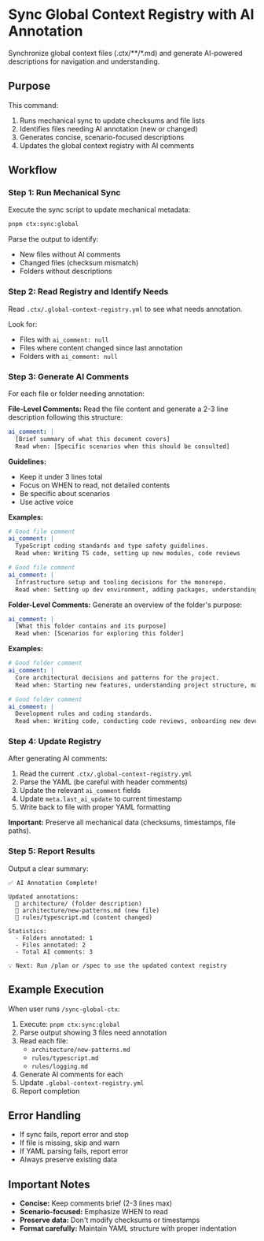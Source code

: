 # Sync Global Context Registry with AI Annotation

Synchronize global context files (.ctx/**/*.md) and generate AI-powered descriptions for navigation and understanding.

## Purpose

This command:
1. Runs mechanical sync to update checksums and file lists
2. Identifies files needing AI annotation (new or changed)
3. Generates concise, scenario-focused descriptions
4. Updates the global context registry with AI comments

## Workflow

### Step 1: Run Mechanical Sync

Execute the sync script to update mechanical metadata:

```bash
pnpm ctx:sync:global
```

Parse the output to identify:
- New files without AI comments
- Changed files (checksum mismatch)
- Folders without descriptions

### Step 2: Read Registry and Identify Needs

Read `.ctx/.global-context-registry.yml` to see what needs annotation.

Look for:
- Files with `ai_comment: null`
- Files where content changed since last annotation
- Folders with `ai_comment: null`

### Step 3: Generate AI Comments

For each file or folder needing annotation:

**File-Level Comments:**
Read the file content and generate a 2-3 line description following this structure:

```yaml
ai_comment: |
  [Brief summary of what this document covers]
  Read when: [Specific scenarios when this should be consulted]
```

**Guidelines:**
- Keep it under 3 lines total
- Focus on WHEN to read, not detailed contents
- Be specific about scenarios
- Use active voice

**Examples:**

```yaml
# Good file comment
ai_comment: |
  TypeScript coding standards and type safety guidelines.
  Read when: Writing TS code, setting up new modules, code reviews

# Good file comment
ai_comment: |
  Infrastructure setup and tooling decisions for the monorepo.
  Read when: Setting up dev environment, adding packages, understanding build process
```

**Folder-Level Comments:**
Generate an overview of the folder's purpose:

```yaml
ai_comment: |
  [What this folder contains and its purpose]
  Read when: [Scenarios for exploring this folder]
```

**Examples:**

```yaml
# Good folder comment
ai_comment: |
  Core architectural decisions and patterns for the project.
  Read when: Starting new features, understanding project structure, making architectural changes

# Good folder comment
ai_comment: |
  Development rules and coding standards.
  Read when: Writing code, conducting code reviews, onboarding new developers
```

### Step 4: Update Registry

After generating AI comments:

1. Read the current `.ctx/.global-context-registry.yml`
2. Parse the YAML (be careful with header comments)
3. Update the relevant `ai_comment` fields
4. Update `meta.last_ai_update` to current timestamp
5. Write back to file with proper YAML formatting

**Important:** Preserve all mechanical data (checksums, timestamps, file paths).

### Step 5: Report Results

Output a clear summary:

```
✅ AI Annotation Complete!

Updated annotations:
  📁 architecture/ (folder description)
  📄 architecture/new-patterns.md (new file)
  📄 rules/typescript.md (content changed)

Statistics:
  - Folders annotated: 1
  - Files annotated: 2
  - Total AI comments: 3

💡 Next: Run /plan or /spec to use the updated context registry
```

## Example Execution

When user runs `/sync-global-ctx`:

1. Execute: `pnpm ctx:sync:global`
2. Parse output showing 3 files need annotation
3. Read each file:
   - `architecture/new-patterns.md`
   - `rules/typescript.md`
   - `rules/logging.md`
4. Generate AI comments for each
5. Update `.global-context-registry.yml`
6. Report completion

## Error Handling

- If sync fails, report error and stop
- If file is missing, skip and warn
- If YAML parsing fails, report error
- Always preserve existing data

## Important Notes

- **Concise:** Keep comments brief (2-3 lines max)
- **Scenario-focused:** Emphasize WHEN to read
- **Preserve data:** Don't modify checksums or timestamps
- **Format carefully:** Maintain YAML structure with proper indentation
